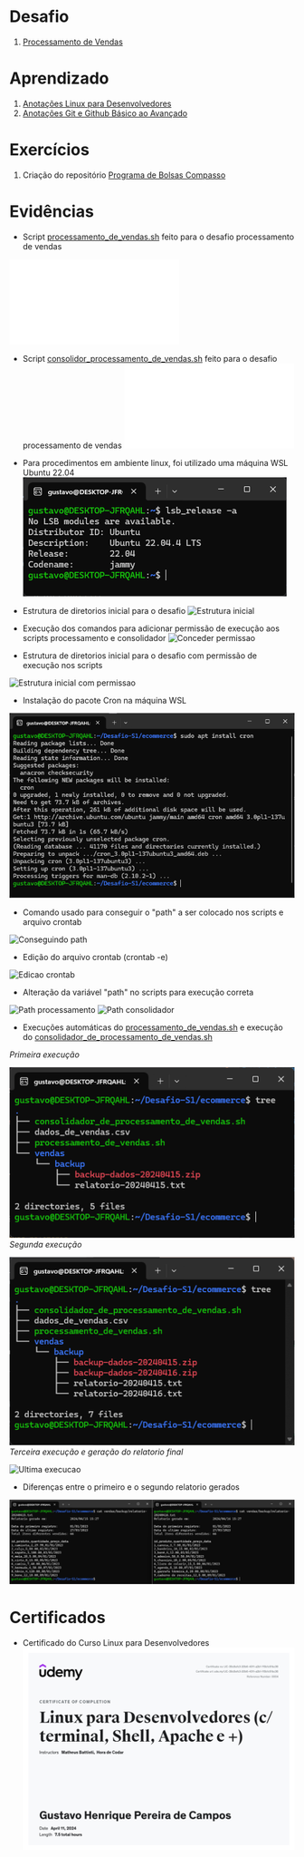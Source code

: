 # Desafio

1. [Processamento de Vendas](Desafios/)

# Aprendizado

1. [Anotações Linux para Desenvolvedores](Aprendizado/Linux%20para%20desenvolvedores.md)
2. [Anotações Git e Github Básico ao Avançado](Aprendizado/Git%20e%20Github%20basico%20ao%20avançado.md)

# Exercícios

1. Criação do repositório [Programa de Bolsas Compasso](https://github.com/GustavCampos/Programa-de-bolsas-Compasso)


# Evidências

* Script [processamento_de_vendas.sh](Desafios/ecommerce/processamento_de_vendas.sh) feito para o desafio processamento de vendas

![Script de Processamento de Vendas](Desafios/ecommerce/processamento_de_vendas.sh)

* Script [consolidor_processamento_de_vendas.sh](Desafios/ecommerce/consolidador_de_processamento_de_vendas.sh) feito para o desafio processamento de vendas
![Script de Consolidamento de Processamento de Vendas](Desafios/ecommerce/consolidador_de_processamento_de_vendas.sh)

* Para procedimentos em ambiente linux, foi utilizado uma máquina WSL Ubuntu 22.04
![Maquina WSL](Evidências/WSL_machine.png)


* Estrutura de diretorios inicial para o desafio
![Estrutura inicial](Evidências/Estrutura_inicial.png)

* Execução dos comandos para adicionar permissão de execução aos scripts processamento e consolidador
![Conceder permissao](Evidências/Concendendo_permissao_scripts.png)

* Estrutura de diretorios inicial para o desafio com permissão de execução nos scripts

![Estrutura inicial com permissao](Evidências/Estrutura_inicial_c_permissao.png)

* Instalação do pacote Cron na máquina WSL

![Instalar Cron](Evidências/Install_cron.png)

* Comando usado para conseguir o "path" a ser colocado nos scripts e arquivo crontab

![Conseguindo path](Evidências/get_path.png)

* Edição do arquivo crontab (crontab -e)

![Edicao crontab](Evidências/crontab_edit.png)

* Alteração da variável "path" no scripts para execução correta

![Path processamento](Evidências/path-processamento_vendas.png)
![Path consolidador](Evidências/path-consolidador_vendas.png)

* Execuções automáticas do [processamento_de_vendas.sh](Desafios/ecommerce/processamento_de_vendas.sh) e execução do [consolidador_de_processamento_de_vendas.sh](Desafios/ecommerce/consolidador_de_processamento_de_vendas.sh)

_Primeira execução_

![Primeira execucao](Evidências/Primeira_execucao.png)
_Segunda execução_

![Segunda execucao](Evidências/Segunda%20_execucao.png)
_Terceira execução e geração do relatorio final_

![Ultima execucao](Evidências/consolidador_de_vendas.png)

* Diferenças entre o primeiro e o segundo relatorio gerados

![Diferenca relatorios](Evidências/Diferenca_relatorio.png)

# Certificados

- Certificado do Curso Linux para Desenvolvedores
![Curso Linux para Desenvoldores](Certificados/Linux%20para%20Desenvolvedores.jpg)
